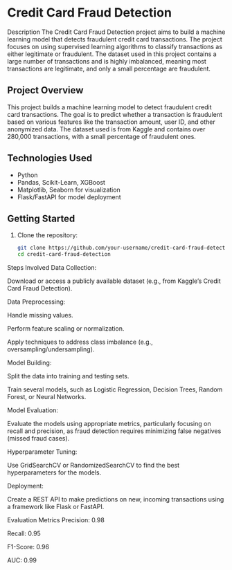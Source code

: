 # Credit Card Fraud Detection

Description
The Credit Card Fraud Detection project aims to build a machine learning model that detects fraudulent credit card transactions. The project focuses on using supervised learning algorithms to classify transactions as either legitimate or fraudulent. The dataset used in this project contains a large number of transactions and is highly imbalanced, meaning most transactions are legitimate, and only a small percentage are fraudulent.



## Project Overview

This project builds a machine learning model to detect fraudulent credit card transactions. The goal is to predict whether a transaction is fraudulent based on various features like the transaction amount, user ID, and other anonymized data. The dataset used is from Kaggle and contains over 280,000 transactions, with a small percentage of fraudulent ones.

## Technologies Used

- Python
- Pandas, Scikit-Learn, XGBoost
- Matplotlib, Seaborn for visualization
- Flask/FastAPI for model deployment

## Getting Started

1. Clone the repository:
   ```bash
   git clone https://github.com/your-username/credit-card-fraud-detection.git
   cd credit-card-fraud-detection

Steps Involved
Data Collection:

Download or access a publicly available dataset (e.g., from Kaggle’s Credit Card Fraud Detection).

Data Preprocessing:

Handle missing values.

Perform feature scaling or normalization.

Apply techniques to address class imbalance (e.g., oversampling/undersampling).

Model Building:

Split the data into training and testing sets.

Train several models, such as Logistic Regression, Decision Trees, Random Forest, or Neural Networks.

Model Evaluation:

Evaluate the models using appropriate metrics, particularly focusing on recall and precision, as fraud detection requires minimizing false negatives (missed fraud cases).

Hyperparameter Tuning:

Use GridSearchCV or RandomizedSearchCV to find the best hyperparameters for the models.

Deployment:

Create a REST API to make predictions on new, incoming transactions using a framework like Flask or FastAPI.



Evaluation Metrics
Precision: 0.98

Recall: 0.95

F1-Score: 0.96

AUC: 0.99
